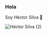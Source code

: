 ### Hola 
Soy Héctor Silva 👋

![Héctor Silva (2)](https://github.com/titoshiro/titoshiro/assets/120200972/b965acd0-5df3-42d8-9371-3295db7fa4a1)
<!--
**titoshiro/titoshiro** is a ✨ _special_ ✨ repository because its `README.md` (this file) appears on your GitHub profile.

Here are some ideas to get you started:

- 🔭 I’m currently working on ...
- 🌱 I’m currently learning ...
- 👯 I’m looking to collaborate on ...
- 🤔 I’m looking for help with ...
- 💬 Ask me about ...
- 📫 How to reach me: ...
- 😄 Pronouns: ...
- ⚡ Fun fact: ...
-->
